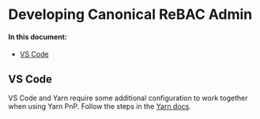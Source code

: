 # Developing Canonical ReBAC Admin

#### In this document:

- [VS Code](#vs-code)

## VS Code

VS Code and Yarn require some additional configuration to work together when
using Yarn PnP. Follow the steps in the [Yarn docs](https://yarnpkg.com/getting-started/editor-sdks#vscode).
